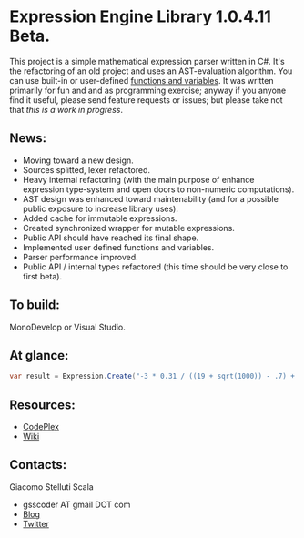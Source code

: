 Expression Engine Library 1.0.4.11 Beta.
===
This project is a simple mathematical expression parser written in C#. It's the refactoring of an old project and uses an AST-evaluation algorithm. You can use built-in or user-defined [functions and variables](https://github.com/gsscoder/exprengine/blob/master/src/ExpressionEngine.Tests/MutableExpressionFixture.cs).
It was written primarily for fun and and as programming exercise; anyway if you anyone find it useful, please send feature requests or issues; but please take not that *this is a work in progress*.

News:
---
  - Moving toward a new design.
  - Sources splitted, lexer refactored.
  - Heavy internal refactoring (with the main purpose of enhance expression type-system and open doors to non-numeric computations).
  - AST design was enhanced toward maintenability (and for a possible public exposure to increase library uses).
  - Added cache for immutable expressions.
  - Created synchronized wrapper for mutable expressions.
  - Public API should have reached its final shape.
  - Implemented user defined functions and variables.
  - Parser performance improved.
  - Public API / internal types refactored (this time should be very close to first beta).

To build:
---
MonoDevelop or Visual Studio.

At glance:
---
```csharp
var result = Expression.Create("-3 * 0.31 / ((19 + sqrt(1000)) - .7) + 5 * 2 ^ -log(1, pi)").Value;
```

Resources:
---
  - [CodePlex](http://exprengine.codeplex.com/)
  - [Wiki](https://github.com/gsscoder/exprengine/wiki)

Contacts:
---
Giacomo Stelluti Scala
  - gsscoder AT gmail DOT com
  - [Blog](http://gsscoder.blogspot.it)
  - [Twitter](http://twitter.com/gsscoder)
